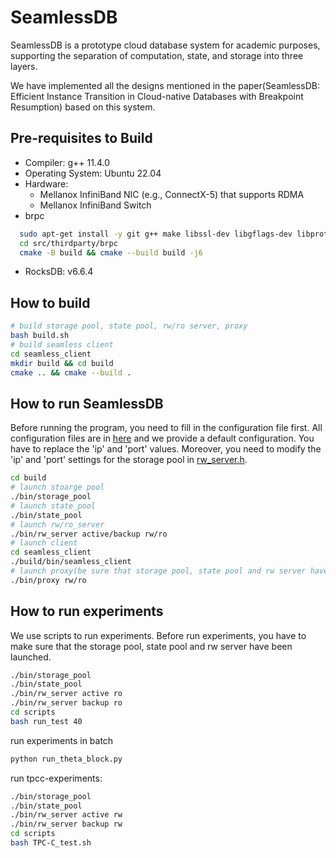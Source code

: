 # SeamlessDB

SeamlessDB is a prototype cloud database system for academic purposes, supporting the separation of computation, state, and storage into three layers.

We have implemented all the designs mentioned in the paper(SeamlessDB: Efficient Instance Transition in Cloud-native Databases with Breakpoint Resumption) based on this system.

## Pre-requisites to Build
- Compiler: g++ 11.4.0
- Operating System: Ubuntu 22.04
- Hardware: 
    - Mellanox InfiniBand NIC (e.g., ConnectX-5) that supports RDMA
    - Mellanox InfiniBand Switch
- brpc
```bash
  sudo apt-get install -y git g++ make libssl-dev libgflags-dev libprotobuf-dev libprotoc-dev protobuf-compiler libleveldb-dev
  cd src/thirdparty/brpc
  cmake -B build && cmake --build build -j6
```
- RocksDB: v6.6.4

## How to build
```bash
# build storage pool, state pool, rw/ro server, proxy
bash build.sh
# build seamless client
cd seamless_client
mkdir build && cd build
cmake .. && cmake --build .
```

## How to run SeamlessDB
Before running the program, you need to fill in the configuration file first. All configuration files are in [here](./src/config/) and we provide a default configuration. You have to replace the 'ip' and 'port' values. Moreover, you need to modify the 'ip' and 'port' settings for the storage pool in [rw_server.h](./src/compute_pool/rw_server.h).
```bash
cd build
# launch stoarge pool
./bin/storage_pool
# launch state_pool
./bin/state_pool
# launch rw/ro_server
./bin/rw_server active/backup rw/ro
# launch client
cd seamless_client
./build/bin/seamless_client
# launch proxy(be sure that storage pool, state pool and rw server have been launched)
./bin/proxy rw/ro
```

## How to run experiments
We use scripts to run experiments. Before run experiments, you have to make sure that the storage pool, state pool and rw server have been launched.

```bash
./bin/storage_pool
./bin/state_pool
./bin/rw_server active ro
./bin/rw_server backup ro
cd scripts
bash run_test 40
```

run experiments in batch
```bash
python run_theta_block.py
```

run tpcc-experiments:
```bash
./bin/storage_pool
./bin/state_pool
./bin/rw_server active rw
./bin/rw_server backup rw
cd scripts
bash TPC-C_test.sh
```
